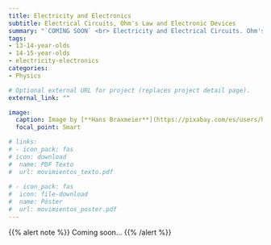 ```yaml
---
title: Electricity and Electronics
subtitle: Electrical Circuits, Ohm's Law and Electronic Devices
summary: "`COMING SOON` <br> Electricity and Electrical Circuits. Ohm's Law. Electronic Devices."
tags:
- 13-14-year-olds
- 14-15-year-olds
- electricity-electronics
categories:
- Physics

# Optional external URL for project (replaces project detail page).
external_link: ""

image:
  caption: Image by [**Hans Braxmeier**](https://pixabay.com/es/users/hans-2/) on [Pixabay](https://pixabay.com/es/)
  focal_point: Smart

# links:
# - icon_pack: fas
# icon: download
#  name: PDF Texto
#  url: movimientos_texto.pdf
  
# - icon_pack: fas
#  icon: file-download
#  name: Póster
#  url: movimientos_poster.pdf  
---
```


{{% alert note %}}
Coming soon...
{{% /alert %}}